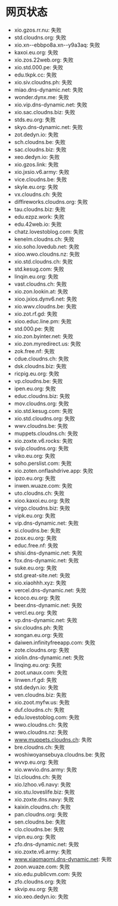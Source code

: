# 网页状态
- xio.gzos.rr.nu: 失败
- std.cloudns.org: 失败
- xio.xn--ebbpo8a.xn--y9a3aq: 失败
- kaxoi.eu.org: 失败
- xio.zos.22web.org: 失败
- xio.std.000.pe: 失败
- edu.tkpk.cc: 失败
- xio.siv.cloudns.ph: 失败
- miao.dns-dynamic.net: 失败
- wonder.dynx.me: 失败
- xio.vip.dns-dynamic.net: 失败
- xio.sac.cloudns.biz: 失败
- stds.eu.org: 失败
- skyo.dns-dynamic.net: 失败
- zot.dedyn.io: 失败
- sch.cloudns.be: 失败
- sac.cloudns.biz: 失败
- xeo.dedyn.io: 失败
- xio.gzos.link: 失败
- xio.jxsio.v6.army: 失败
- vice.cloudns.be: 失败
- skyle.eu.org: 失败
- vx.cloudns.ch: 失败
- diffireworks.cloudns.org: 失败
- tau.cloudns.biz: 失败
- edu.ezpz.work: 失败
- edu.42web.io: 失败
- chatz.lovestoblog.com: 失败
- kenelm.cloudns.ch: 失败
- xio.soho.lovedub.net: 失败
- xioo.wwo.cloudns.nz: 失败
- xio.std.cloudns.ch: 失败
- std.kesug.com: 失败
- linqin.eu.org: 失败
- vast.cloudns.ch: 失败
- xio.zon.lookin.at: 失败
- xioo.jxios.dynv6.net: 失败
- xio.wwv.cloudns.be: 失败
- xio.zot.rf.gd: 失败
- xioo.educ.line.pm: 失败
- std.000.pe: 失败
- xio.zon.byinter.net: 失败
- xio.zon.myredirect.us: 失败
- zok.free.nf: 失败
- cdue.cloudns.ch: 失败
- dsk.cloudns.biz: 失败
- ricpig.eu.org: 失败
- vp.cloudns.be: 失败
- ipen.eu.org: 失败
- educ.cloudns.biz: 失败
- mov.cloudns.org: 失败
- xio.std.kesug.com: 失败
- xio.std.cloudns.org: 失败
- wwv.cloudns.be: 失败
- muppets.cloudns.ch: 失败
- xio.zoxte.v6.rocks: 失败
- svip.cloudns.org: 失败
- viko.eu.org: 失败
- soho.perslist.com: 失败
- xio.zoten.onflashdrive.app: 失败
- ipzo.eu.org: 失败
- inwen.wuaze.com: 失败
- uto.cloudns.ch: 失败
- xioo.kaxoi.eu.org: 失败
- virgo.cloudns.biz: 失败
- vipk.eu.org: 失败
- vip.dns-dynamic.net: 失败
- si.cloudns.be: 失败
- zosx.eu.org: 失败
- educ.free.nf: 失败
- shisi.dns-dynamic.net: 失败
- fox.dns-dynamic.net: 失败
- suke.eu.org: 失败
- std.great-site.net: 失败
- xio.xiaohhh.xyz: 失败
- vercel.dns-dynamic.net: 失败
- kcoco.eu.org: 失败
- beer.dns-dynamic.net: 失败
- vercl.eu.org: 失败
- vp.dns-dynamic.net: 失败
- siv.cloudns.ph: 失败
- xongan.eu.org: 失败
- daiwen.infinityfreeapp.com: 失败
- zote.cloudns.org: 失败
- xiolin.dns-dynamic.net: 失败
- linqing.eu.org: 失败
- zoot.unaux.com: 失败
- linwen.rf.gd: 失败
- std.dedyn.io: 失败
- ven.cloudns.biz: 失败
- xio.zoot.myfw.us: 失败
- duf.cloudns.ch: 失败
- edu.lovestoblog.com: 失败
- wwo.cloudns.ch: 失败
- wwo.cloudns.nz: 失败
- www.muppets.cloudns.ch: 失败
- bre.cloudns.ch: 失败
- woshiwoyansebuya.cloudns.be: 失败
- wvvp.eu.org: 失败
- xio.wwvio.dns.army: 失败
- lzi.cloudns.ch: 失败
- xio.lzhoo.v6.navy: 失败
- xio.stu.loveslife.biz: 失败
- xio.zoxte.dns.navy: 失败
- kaixin.cloudns.ch: 失败
- pan.cloudns.org: 失败
- sen.cloudns.be: 失败
- clo.cloudns.be: 失败
- vipn.eu.org: 失败
- zfo.dns-dynamic.net: 失败
- xio.zoxte.v6.army: 失败
- www.xiaomaomi.dns-dynamic.net: 失败
- zoon.wuaze.com: 失败
- xio.edu.publicvm.com: 失败
- zfo.cloudns.org: 失败
- skvip.eu.org: 失败
- xio.xeo.dedyn.io: 失败
